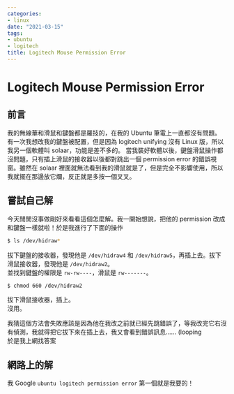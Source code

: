 ```yaml
---
categories:
- linux
date: "2021-03-15"
tags:
- ubuntu
- logitech
title: Logitech Mouse Permission Error
---
```


# Logitech Mouse Permission Error

## 前言

我的無線華和滑鼠和鍵盤都是羅技的，在我的 Ubuntu 筆電上一直都沒有問題。有一次我想改我的鍵盤被配置，但是因為 logitech unifying 沒有 Linux 版，所以我另一個軟體叫 solaar，功能是差不多的。
當我裝好軟體以後，鍵盤滑鼠操作都沒問題，只有插上滑鼠的接收器以後都對跳出一個 permission error 的錯誤視窗。雖然在 solaar 裡面就無法看到我的滑鼠就是了，但是完全不影響使用，所以我就擺在那邊放它爛，反正就是多按一個叉叉。

## 嘗試自己解

今天閒閒沒事做剛好來看看這個怎麼解。我一開始想說，把他的 permission 改成和鍵盤一樣就啦！於是我進行了下面的操作

```bash
$ ls /dev/hidraw*
```

拔下鍵盤的接收器，發現他是 `/dev/hidraw4` 和 `/dev/hidraw5`，再插上去。拔下滑鼠接收器，發現他是 `/dev/hidraw2`。  
並找到鍵盤的權限是 `rw-rw----`，滑鼠是 `rw-------`。

```bash
$ chmod 660 /dev/hidraw2
```

拔下滑鼠接收器，插上。  
沒用。

我猜這個方法會失敗應該是因為他在我改之前就已經先跳錯誤了，等我改完它右沒有偵測，我就得把它拔下來在插上去，我又會看到錯誤訊息...... (looping  
於是我上網找答案

## 網路上的解

我 Google `ubuntu logitech permission error` 第一個就是我要的！
